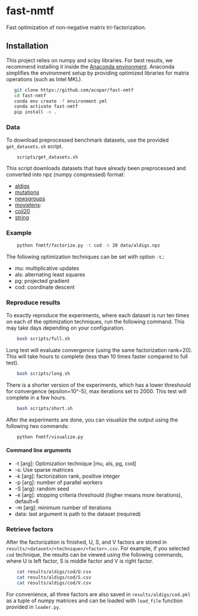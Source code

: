 # fast-nmtf
Fast optimization of non-negative matrix tri-factorization. 


## Installation ###

This project relies on numpy and scipy libraries. For best results, we recommend installing it inside the [Anaconda environment](https://www.anaconda.com/download/#linux). Anaconda simplifies the environment setup by providing optimized libraries for matrix operations (such as Intel MKL). 

```sh
   git clone https://github.com/acopar/fast-nmtf
   cd fast-nmtf
   conda env create -f environment.yml
   conda activate fast-nmtf
   pip install -e .
```

### Data ###

To download preprocessed benchmark datasets, use the provided ``get_datasets.sh`` script.
```
    scripts/get_datasets.sh
```

This script downloads datasets that have already been preprocessed and converted into npz (numpy compressed) format:
- [aldigs](http://file.biolab.si/fast-nmtf/aldigs.npz)
- [mutations](http://file.biolab.si/fast-nmtf/mutations.npz)
- [newsgroups](http://file.biolab.si/fast-nmtf/newsgroups.npz)
- [movielens](http://file.biolab.si/fast-nmtf/ml-10m.npz):
- [coil20](http://file.biolab.si/fast-nmtf/coil20.npz)
- [string](http://file.biolab.si/fast-nmtf/string.npz)

### Example ###

```sh
    python fnmtf/factorize.py -t cod -k 20 data/aldigs.npz
```

The following optimization techniques can be set with option ``-t``.:
- mu: multiplicative updates
- als: alternating least squares
- pg: projected gradient
- cod: coordinate descent

### Reproduce results ###

To exactly reproduce the experiments, where each dataset is run ten times on each of the optimization techniques, run the following command. This may take days depending on your configuration.

```sh
    bash scripts/full.sh
```

Long test will evaluate convergence (using the same factorization rank=20). This will take hours to complete (less than 10 times faster compared to full test).

```sh
    bash scripts/long.sh
```

There is a shorter version of the experiments, which has a lower threshould for convergence (epsilon=10^-5), max iterations set to 2000. This test will complete in a few hours.

```sh
    bash scripts/short.sh
```

After the experiments are done, you can visualize the output using the following two commands:

```sh
    python fnmtf/visualize.py
```

#### Command line arguments

- -t [arg]: Optimization technique [mu, als, pg, cod]
- -s: Use sparse matrices
- -k [arg]: factorization rank, positive integer
- -p [arg]: number of parallel workers
- -S [arg]: random seed
- -e [arg]: stopping criteria threshould (higher means more iterations), default=6
- -m [arg]: minimum number of iterations
- data: last argument is path to the dataset (required)

### Retrieve factors ###

After the factorization is finished, U, S, and V factors are stored in ``results/<dataset>/<technique>/<factor>.csv``. For example, if you selected ``cod`` technique, the results can be viewed using the following commands, where U is left factor, S is middle factor and V is right factor.

```sh
    cat results/aldigs/cod/U.csv
    cat results/aldigs/cod/S.csv
    cat results/aldigs/cod/V.csv
```

For convenience, all three factors are also saved in ``results/aldigs/cod.pkl`` as a tuple of numpy matrices and can be loaded with ``load_file`` function provided in ``loader.py``.
